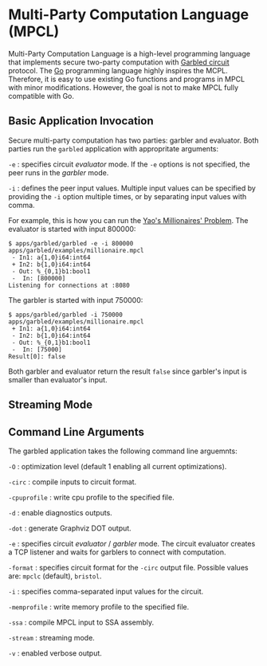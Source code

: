 # Multi-Party Computation Language (MPCL)

Multi-Party Computation Language is a high-level programming language
that implements secure two-party computation with [Garbled
circuit](https://en.wikipedia.org/wiki/Garbled_circuit) protocol. The
[Go](https://golang.org) programming language highly inspires the
MCPL. Therefore, it is easy to use existing Go functions and programs
in MPCL with minor modifications. However, the goal is not to make
MPCL fully compatible with Go.

## Basic Application Invocation

Secure multi-party computation has two parties: garbler and
evaluator. Both parties run the `garbled` application with
appropritate arguments:

`-e`
: specifies circuit _evaluator_ mode. If the `-e` options is not
  specified, the peer runs in the _garbler_ mode.

`-i`
: defines the peer input values. Multiple input values can be
  specified by providing the `-i` option multiple times, or by
  separating input values with comma.

For example, this is how you can run the [Yao's Millionaires'
Problem](https://en.wikipedia.org/wiki/Yao%27s_Millionaires%27_Problem). The
evaluator is started with input 800000:

```
$ apps/garbled/garbled -e -i 800000 apps/garbled/examples/millionaire.mpcl
 - In1: a{1,0}i64:int64
 + In2: b{1,0}i64:int64
 - Out: %_{0,1}b1:bool1
 -  In: [800000]
Listening for connections at :8080
```

The garbler is started with input 750000:

```
$ apps/garbled/garbled -i 750000 apps/garbled/examples/millionaire.mpcl
 + In1: a{1,0}i64:int64
 - In2: b{1,0}i64:int64
 - Out: %_{0,1}b1:bool1
 -  In: [75000]
Result[0]: false
```

Both garbler and evaluator return the result `false` since garbler's
input is smaller than evaluator's input.

## Streaming Mode

## Command Line Arguments

The garbled application takes the following command line arguemnts:

`-O`
: optimization level (default 1 enabling all current optimizations).

`-circ`
: compile inputs to circuit format.

`-cpuprofile`
: write cpu profile to the specified file.

`-d`
: enable diagnostics outputs.

`-dot`
: generate Graphviz DOT output.

`-e`
: specifies circuit _evaluator_ / _garbler_ mode. The circuit
  evaluator creates a TCP listener and waits for garblers to connect
  with computation.

`-format`
: specifies circuit format for the `-circ` output file. Possible
  values are: `mpclc` (default), `bristol`.

`-i`
: specifies comma-separated input values for the circuit.

`-memprofile`
: write memory profile to the specified file.

`-ssa`
: compile MPCL input to SSA assembly.

`-stream`
: streaming mode.

`-v`
: enabled verbose output.
